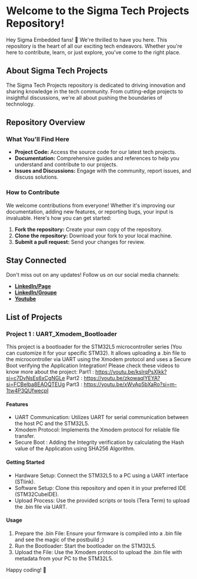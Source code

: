 # Welcome to the Sigma Tech Projects Repository!

Hey Sigma Embedded fans! 🎉 We're thrilled to have you here. This repository is the heart of all our exciting tech endeavors. Whether you're here to contribute, learn, or just explore, you've come to the right place.

## About Sigma Tech Projects
The Sigma Tech Projects repository is dedicated to driving innovation and sharing knowledge in the tech community. From cutting-edge projects to insightful discussions, we're all about pushing the boundaries of technology.

## Repository Overview

### What You'll Find Here
- **Project Code:** Access the source code for our latest tech projects.
- **Documentation:** Comprehensive guides and references to help you understand and contribute to our projects.
- **Issues and Discussions:** Engage with the community, report issues, and discuss solutions.

### How to Contribute
We welcome contributions from everyone! Whether it's improving our documentation, adding new features, or reporting bugs, your input is invaluable. Here's how you can get started:
1. **Fork the repository:** Create your own copy of the repository.
2. **Clone the repository:** Download your fork to your local machine.
3. **Submit a pull request:** Send your changes for review.

## Stay Connected
Don't miss out on any updates! Follow us on our social media channels:
- **[LinkedIn/Page](https://www.linkedin.com/company/sigma-embedded)**
- **[LinkedIn/Groupe](https://www.linkedin.com/groups/12842283/)**
- **[Youtube](https://www.youtube.com/@SigmaEmbedded-md4dm)**

## List of Projects
### Project 1 : UART_Xmodem_Bootloader

This project is a bootloader for the STM32L5 microcontroller series (You can customize it for your specific STM32). It allows uploading a .bin file to the microcontroller via UART using the Xmodem protocol and uses a Secure Boot verifying the Application Integration!
Please check these videos to know more about the project:
Part1 : https://youtu.be/kslrqPsXlkk?si=c7DvNsEs6xCgNGLe
Part2 : https://youtu.be/zkowaqlYEYA?si=FCBelba8EAOQTEUg
Part3 : https://youtu.be/xWvAp5bXaRo?si=m-1tw4P3QUfwecpI

#### Features
- UART Communication: Utilizes UART for serial communication between the host PC and the STM32L5.
- Xmodem Protocol: Implements the Xmodem protocol for reliable file transfer.
- Secure Boot : Adding the Integrity verification by calculating the Hash value of the Application using SHA256 Algorithm.

#### Getting Started
- Hardware Setup: Connect the STM32L5 to a PC using a UART interface (STlink).
- Software Setup: Clone this repository and open it in your preferred IDE (STM32CubeIDE).
- Upload Process: Use the provided scripts or tools (Tera Term) to upload the .bin file via UART.

#### Usage
1. Prepare the .bin File: Ensure your firmware is compiled into a .bin file and see the magic of the postbuild ;) 
2. Run the Bootloader: Start the bootloader on the STM32L5.
3. Upload the File: Use the Xmodem protocol to upload the .bin file with metadata from your PC to the STM32L5.

Happy coding! 🚀

